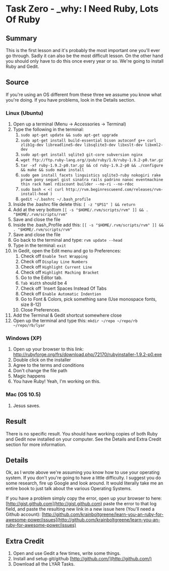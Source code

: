 # Task Zero - \_why: I Need Ruby, Lots Of Ruby

## Summary

This is the first lesson and it's probably the most important one you'll ever go through. Sadly it can also be the most difficult lesson. On the other hand you should only have to do this once every year or so. We're going to install Ruby and Gedit.

## Source

If you're using an OS different from these three we assume you know what you're doing. If you have problems, look in the Details section.

### Linux (Ubuntu)

1. Open up a terminal (Menu -> Accessories -> Terminal)
2. Type the following in the terminal:
    1. `sudo apt-get update && sudo apt-get upgrade`
    2. `sudo apt-get install build-essential bison autoconf g++ curl zlib1g-dev libreadline5-dev libsqlite3-dev libxslt-dev libxml2-dev`
    3. `sudo apt-get install sqlite3 git-core subversion nginx`
    4. `wget ftp://ftp.ruby-lang.org//pub/ruby/1.9/ruby-1.9.2-p0.tar.gz`
    5. `tar -xf ruby-1.9.2-p0.tar.gz && cd ruby-1.9.2-p0 && ./configure && make && sudo make install`
    6. `sudo gem install facets linguistics sqlite3-ruby nokogiri rake prawn pony sequel gist sinatra rails padrino nanoc eventmachine thin rack haml rdiscount builder --no-ri --no-rdoc`
    7. `sudo bash < <( curl http://rvm.beginrescueend.com/releases/rvm-install-head )`
    8. `gedit ~/.bashrc ~/.bash_profile`
3. Inside the .bashrc file delete this: `[ -z "$PS1" ] && return`
4. Add at the very bottom `[[ -s "$HOME/.rvm/scripts/rvm" ]] && . "$HOME/.rvm/scripts/rvm"`
5. Save and close the file
6. Inside the .bash_Profile add this: `[[ -s "$HOME/.rvm/scripts/rvm" ]] && . "$HOME/.rvm/scripts/rvm"`
7. Save and close the file
8. Go back to the terminal and type: `rvm update --head`
9. Type in the terminal: `exit`
10. In Gedit, open the Edit menu and go to Preferences:
    1. Check off `Enable Text Wrapping`
    2. Check off `Display Line Numbers`
    3. Check off `Highlight Current Line`
    4. Check off `Highlight Maching Bracket`
    5. Go to the Editor tab.
    6. `Tab Width` should be 4
    7. Check off `Insert Spaces Instead Of Tabs
    8. Check off `Enable Automatic Indention`
    9. Go to Font & Colors, pick something sane (Use monospace fonts, size 8-12)
    10. Close Preferences.
11. Add the Terminal & Gedit shortcut somewhere close
12. Open up the terminal and type this: `mkdir ~/repo ~/repo/rb ~/repo/rb/lyar`

### Windows (XP)

1. Open up your browser to this link: http://rubyforge.org/frs/download.php/72170/rubyinstaller-1.9.2-p0.exe
2. Double click on the installer
3. Agree to the terms and conditions
4. Don't change the file path
5. Magic happens
6. You have Ruby! Yeah, I'm working on this.

### Mac (OS 10.5)

1. Jesus saves.

## Result

There is no specific result. You should have working copies of both Ruby and Gedit now installed on your computer. See the Details and Extra Credit section for more information.

## Details

Ok, as I wrote above we're assuming you know how to use your operating system. If you don't you're going to have a little difficulty. I suggest you do some research, fire up Google and look around. It would literally take me an entire book to just talk about the various Operating Systems.

If you have a problem simply copy the error, open up your browser to here: [http://gist.github.com](http://gist.github.com) paste the error to that log field, and paste the resulting new link in a new issue here (You'll need a Github account): [http://github.com/krainboltgreene/learn-you-an-ruby-for-awesome-power/issues](http://github.com/krainboltgreene/learn-you-an-ruby-for-awesome-power/issues)

## Extra Credit

1. Open and use Gedit a few times, write some things.
2. Install and setup git/github [http://github.com/](http://github.com/)
3. Download all the LYAR Tasks.
